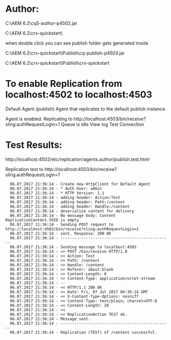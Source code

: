 Author:
=======
C:\AEM 6.2\cq5-author-p4502.jar

C:\AEM 6.2\crx-quickstart\

when double click you can see publish folder gets generated inside

C:\AEM 6.2\crx-quickstart\Publish\cq-publish-p4503.jar

C:\AEM 6.2\crx-quickstart\Publish\crx-quickstart



To enable Replication from localhost:4502 to localhost:4503
===========================================================
        
Default Agent (publish)
Agent that replicates to the default publish instance.

Agent is enabled. Replicating to http://localhost:4503/bin/receive?sling:authRequestLogin=1
Queue is idle
View log
Test Connection


Test Results:
=============

http://localhost:4502/etc/replication/agents.author/publish.test.html



Replication test to http://localhost:4503/bin/receive?sling:authRequestLogin=1

      06.07.2017 21:36:14 - Create new HttpClient for Default Agent
      06.07.2017 21:36:14 - * Auth User: admin
      06.07.2017 21:36:14 - * HTTP Version: 1.1
      06.07.2017 21:36:14 - adding header: Action:Test
      06.07.2017 21:36:14 - adding header: Path:/content
      06.07.2017 21:36:14 - adding header: Handle:/content
      06.07.2017 21:36:14 - deserialize content for delivery
      06.07.2017 21:36:14 - No message body: Content ReplicationContent.VOID is empty
      06.07.2017 21:36:14 - Sending POST request to http://localhost:4503/bin/receive?sling:authRequestLogin=1
      06.07.2017 21:36:14 - sent. Response: 200 OK
      06.07.2017 21:36:14 - ------------------------------------------------
      06.07.2017 21:36:14 - Sending message to localhost:4503
      06.07.2017 21:36:14 - >> POST /bin/receive HTTP/1.0
      06.07.2017 21:36:14 - >> Action: Test
      06.07.2017 21:36:14 - >> Path: /content
      06.07.2017 21:36:14 - >> Handle: /content
      06.07.2017 21:36:14 - >> Referer: about:blank
      06.07.2017 21:36:14 - >> Content-Length: 0
      06.07.2017 21:36:14 - >> Content-Type: application/octet-stream
      06.07.2017 21:36:14 - --
      06.07.2017 21:36:14 - << HTTP/1.1 200 OK
      06.07.2017 21:36:14 - << Date: Fri, 07 Jul 2017 04:36:14 GMT
      06.07.2017 21:36:14 - << X-Content-Type-Options: nosniff
      06.07.2017 21:36:14 - << Content-Type: text/plain; charset=UTF-8
      06.07.2017 21:36:14 - << Content-Length: 26
      06.07.2017 21:36:14 - << 
      06.07.2017 21:36:14 - << ReplicationAction TEST ok.
      06.07.2017 21:36:14 - Message sent.
      06.07.2017 21:36:14 - ------------------------------------------------
      06.07.2017 21:36:14 - Replication (TEST) of /content successful.
